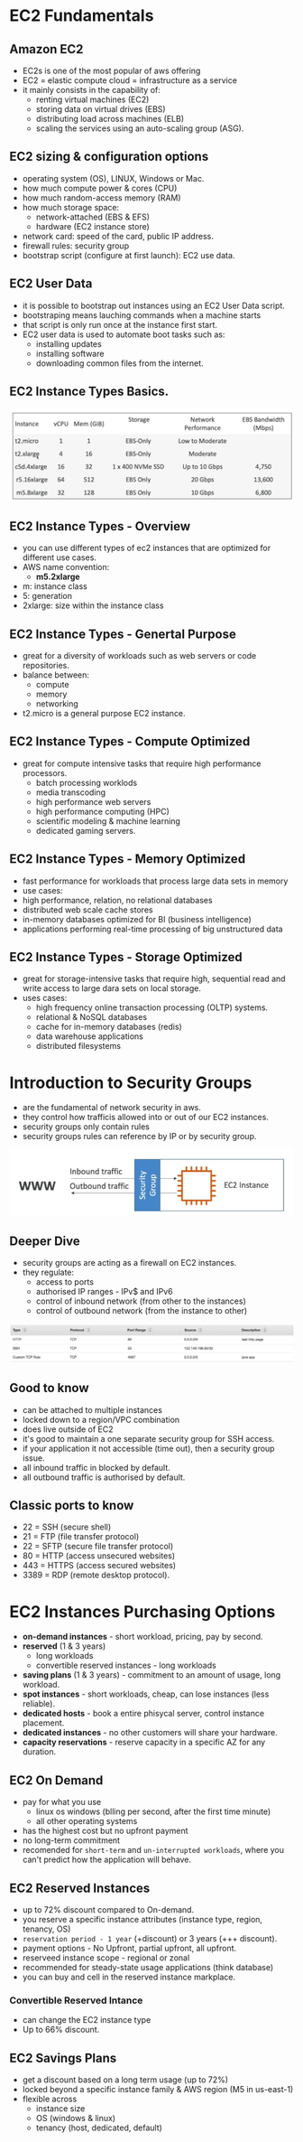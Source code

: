 # EC2 Fundamentals

## Amazon EC2 
- EC2s is one of the most popular of aws offering
- EC2 = elastic compute cloud = infrastructure as a service
- it mainly consists in the capability of:
  - renting virtual machines (EC2)
  - storing data on virtual drives (EBS)
  - distributing load across machines (ELB)
  - scaling the services using an auto-scaling group (ASG).  

## EC2 sizing & configuration options
- operating system (OS), LINUX, Windows or Mac.
- how much compute power & cores (CPU)
- how much random-access memory (RAM)
- how much storage space:
  - network-attached (EBS & EFS)
  - hardware (EC2 instance store)
- network card: speed of the card, public IP address.
- firewall rules: security group
- bootstrap script (configure at first launch): EC2 use data.

## EC2 User Data
- it is possible to bootstrap out instances using an EC2 User Data script.
- bootstraping means lauching commands when a machine starts
- that script is only run once at the instance first start.
- EC2 user data is used to automate boot tasks such as:
  - installing updates
  - installing software
  - downloading common files from the internet.

## EC2 Instance Types Basics.

![my-setup](https://github.com/aws-expert/learning-aws-solutions-architect/blob/main/images/ec2-image01.png)

## EC2 Instance Types - Overview
- you can use different types of ec2 instances that are optimized for different use cases.
- AWS name convention:
  - **m5.2xlarge**
- m: instance class
- 5: generation
- 2xlarge: size within the instance class

## EC2 Instance Types - Genertal Purpose
- great for a diversity of workloads such as web servers or code repositories.
- balance between:
  - compute
  - memory
  - networking
- t2.micro is a general purpose EC2 instance.

##  EC2 Instance Types - Compute Optimized
- great for compute intensive tasks that require high performance processors.
  - batch processing worklods
  - media transcoding
  - high performance web servers
  - high performance computing (HPC)
  - scientific modeling & machine learning
  - dedicated gaming servers.

 ## EC2 Instance Types - Memory Optimized
 - fast performance for workloads that process large data sets in memory
 - use cases:
  -  high performance, relation, no relational databases
  - distributed web scale cache stores
  - in-memory databases optimized for BI (business intelligence)
  - applications performing real-time processing of big unstructured data

##  EC2 Instance Types - Storage Optimized
- great for storage-intensive tasks that require high, sequential read and write access to large dara sets on local storage.
- uses cases:
  - high frequency online transaction processing (OLTP) systems.
  - relational & NoSQL databases
  - cache for in-memory databases (redis)
  - data warehouse applications
  - distributed filesystems

# Introduction to Security Groups
- are the fundamental of network security in aws.
- they control how trafficis allowed into or out of our EC2 instances.
- security groups only contain rules
- security groups rules can reference by IP or by security group.

![teste](image-1.png)

## Deeper Dive
- security groups are acting as a firewall on EC2 instances.
- they regulate:
  - access to ports
  - authorised IP ranges - IPv$ and IPv6
  - control of inbound network (from other to the instances)
  - control of outbound network (from the instance to other)

![Alt text](image-2.png)

## Good to know
- can be attached to multiple instances
- locked down to a region/VPC combination
- does live outside of EC2
- it's good to maintain a one separate security group for SSH access.
- if your application it not accessible (time out), then a security group issue.
- all inbound traffic in blocked by default.
- all outbound traffic is authorised by default.

## Classic ports to know
- 22 = SSH (secure shell)
- 21 = FTP (file transfer protocol)
- 22 = SFTP (secure file transfer protocol)
- 80 = HTTP (access unsecured websites)
- 443 = HTTPS (access secured websites)
- 3389 = RDP (remote desktop protocol).

# EC2 Instances Purchasing Options
- **on-demand instances** - short workload, pricing, pay by second.
- **reserved** (1 & 3 years)
  - long workloads
  - convertible reserved instances - long workloads
- **saving plans** (1 & 3 years) - commitment to an amount of usage, long workload.
- **spot instances** - short workloads, cheap, can lose instances (less reliable).
- **dedicated hosts** - book a entire phisycal server, control instance placement.
- **dedicated instances** - no other customers will share your hardware.
- **capacity reservations** - reserve capacity in a specific AZ for any duration.

## EC2 On Demand
- pay for what you use
  - linux os windows (blling per second, after the first time minute)
  - all other operating systems
- has the highest cost but no upfront payment
- no long-term commitment 
- recomended for `short-term` and `un-interrupted workloads`, where you can't predict how the application will behave.

## EC2 Reserved Instances
- up to 72% discount compared to On-demand.
- you reserve a specific instance attributes (instance type, region, tenancy, OS)
- `reservation period - 1 year` (+discount) or 3 years (+++ discount).
- payment options - No Upfront, partial upfront, all upfront.
- reserveed instance scope - regional or zonal
- recommended for steady-state usage applications (think database)
- you can buy and cell in the reserved instance markplace.

### Convertible Reserved Intance
- can change the EC2 instance type
- Up to 66% discount.

## EC2 Savings Plans
- get a discount based on a long term usage (up to 72%)
- locked beyond a specific instance family & AWS region (M5 in us-east-1)
- flexible across
  - instance size
  - OS (windows & linux)
  - tenancy (host, dedicated, default)

















